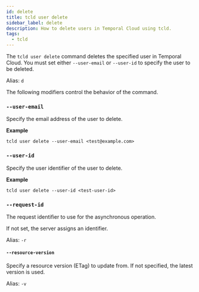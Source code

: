 ```yaml
---
id: delete
title: tcld user delete
sidebar_label: delete
description: How to delete users in Temporal Cloud using tcld.
tags:
  - tcld
---
```


The `tcld user delete` command deletes the specified user in Temporal Cloud.
You must set either `--user-email` or `--user-id` to specify the user to be deleted.

Alias: `d`

The following modifiers control the behavior of the command.

### `--user-email`

Specify the email address of the user to delete.

**Example**

```command
tcld user delete --user-email <test@example.com>
```

### `--user-id`

Specify the user identifier of the user to delete.

**Example**

```command
tcld user delete --user-id <test-user-id>
```

### `--request-id`

The request identifier to use for the asynchronous operation.

If not set, the server assigns an identifier.

Alias: `-r`

#### `--resource-version`

Specify a resource version (ETag) to update from.
If not specified, the latest version is used.

Alias: `-v`

